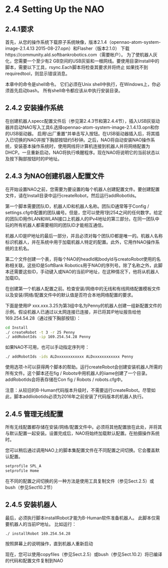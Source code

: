 # 2.4 Setting Up the NAO

## 2.4.1要求

首先，从您的操作系统下载原子系统映像，版本2.1.4（opennao-atom-system-image-2.1.4.13 2015-08-27.opn）和Flasher（版本2.1.0） 下载https://community.ald.softbankrobotics.com（需要帐户）。 为了使机器人灰化，您需要一个至少有2 GB空间的USB灰驱和一根网线。要使用目录Install中的脚本，需要以下工具，rsync.Each脚本将检查其要求并将终止 如果找不到requiredtool，则显示错误消息。

本章中的命令是shell命令。 它们必须在Unix shell中执行，在Windows上，你必须首先启动bash。 所有shell命令都应该从中执行安装目录。

## 2.4.2 安装操作系统

在创建机器人specc配置文件后（参见第2.4.3节和第2.4.4节），插入USB灰驱动器并启动NAO写入工具6.选择opennao-atom-system-image-2.1.4.13.opn和你的USB驱动器。 启用\出厂重置“并单击写入按钮。在USB驱动器插入后，将其插入已切换的NAO并按下胸部按钮约5秒钟。之后，NAO将自动安装NAO操作系统，安装基本操作系统时，使用网线将计算机连接到机器人并将网络配置为DHCP。一旦重新启动，NAO将执行唤醒程序。现在NAO将说明它的当前状态以及按下胸部按钮时的IP地址。

## 2.4.3 为NAO创建机器人配置文件

在开始设置NAO之前，您需要为要设置的每个机器人创建配置文件。要创建配置文件，请在Install目录中运行createRobot，然后运行addRobotlds。

第一个脚本需要团队ID，机器人ID和机器人名称。团队ID通常等于Config / settings.cfg中配置的团队编号。但是，您可以使用1到254之间的任何数字。给定的团队ID用作LAN和WLAN接口上机器人的IPv4地址的第三部分。在同一团队中玩的所有机器人都需要相同的团队ID才能相互通信。

机器人ID是IP地址的最后一部分，并且必须对每个团队ID都是唯一的。机器人名称标识机器人，并在系统中用于加载机器人特定的配置。此外，它用作NAO操作系统的主机名。

第二个文件创建一个表，将每个NAO的headld和bodyld与creatoRobot使用的名称相关联。这些ID是SoftBank Robotics用于NAO的序列号。除了名称之外，此脚本还需要这些ID，手动键入或NAO的当前IP地址，在这种情况下，他将从机器人加载ID。

在创建第一个机器人配置之前。检查安装/网络中的无线和有线网络配置模板文件以及安装/网络/配置文件中的默认值是否符合本地网络配置的要求。

下面是使用IP xxx.xxx.3.25为第3组中名为Penny的机器人创建一组新配置文件的示例。假设机器人已通过以太网连接已连接，并已将其IP地址报告给他169.254.54.28（通过按下胸部按钮）：
```bash
cd Install
./ createRobot -t 3 -r 25 Penny
./ addRobotIds -ip 169.254.54.28 Penny
```
如果NAO不可用，也可以手动指定序列号：
```bash
./ addRobotIds -ids ALDxxxxxxxxxxxx ALDxxxxxxxxxxxx Penny
```
使用选项-h可以获得两个脚本的帮助。运行createRobot会创建安装机器人所需的所有文件。这个脚本还在fig / Robots中用机器人的iiame创建了一个目录。addRobotlds会将表存储在Con fig / Robots / robots.cfg中。

注意：从较旧的B-Human代码版本升级时，不需要运行createRobot。尽管如此，脚本addliobotids必须为2016年之前安装了代码版本的机器人执行。

## 2.4.5 管理无线配置

所有无线配置都存储在安装/网络/配置文件中。必须将其他配置放在此处，并将其与默认配置一起安装。设置完成后，NAO将始终加载默认配置。在拍摄操作系统时。


您可以稍后通过调用NAO上的脚本集配置文件在不同配置之间切换。它会覆盖默认配置。
```bash
setprofile SPL_A
setprofile Home
```
在不同的配置之间切换的另一种方法是使用工具复制文件（参见Sect.2.5）或bush（参见Sect10.2节）

## 2.4.5 安装机器人

最后，必须执行脚本installRobot才能为B-Human软件准备机器人。 此脚本仅需要机器人的当前IP地址。 比如运行：
```bash
./ installRobot 169.254.54.28
```
按照屏幕上的说明操作，直到机器人重新启动

现在，您可以使用copyfiles（参见Sect.2.5）或bush（参见Sect.10.2）将已编译的代码和配置文件复制到NAO

